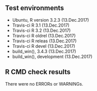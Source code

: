 ## Test environments
* Ubuntu, R version 3.2.3 (13.Dec.2017)
* Travis-ci R 3.1 (13.Dec.2017)
* Travis-ci R 3.2 (13.Dec.2017)
* Travis-ci R oldrel (13.Dec.2017)
* Travis-ci R releas (13.Dec.2017)
* Travis-ci R devel (13.Dec.2017)
* build_win(), 3.4.3 (13.Dec.2017)
* build_win(), development (13.Dec.2017)

## R CMD check results
There were no ERRORs or WARNINGs.
